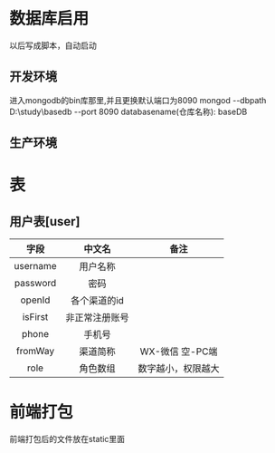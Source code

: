 # 数据库启用
以后写成脚本，自动启动
## 开发环境
进入mongodb的bin库那里,并且更换默认端口为8090
mongod --dbpath D:\study\basedb --port 8090
databasename(仓库名称): baseDB 
## 生产环境



# 表
## 用户表[user]
|  字段    |   中文名  | 备注  |
|:--------:|:--------:|:------:|
| username | 用户名称  |   |
| password | 密码  |   |
|  openId  | 各个渠道的id  |   |
|  isFirst | 非正常注册账号  |   |
|   phone  | 手机号  |   |
| fromWay  | 渠道简称  | WX-微信 空-PC端 |
| role | 角色数组 | 数字越小，权限越大 |

# 前端打包
前端打包后的文件放在static里面